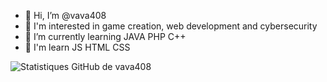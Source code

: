 - 👋 Hi, I’m @vava408
- 👀 I'm interested in game creation, web development and cybersecurity
- 🌱 I’m currently learning JAVA PHP C++
- 💞️ I'm learn JS HTML CSS

![Statistiques GitHub de vava408](https://github-readme-stats.vercel.app/api?username=vava408&show_icons=true&theme=radical)


<!---
vava408/vava408 is a ✨ special ✨ repository because its `README.md` (this file) appears on your GitHub profile.
You can click the Preview link to take a look at your changes.
--->
